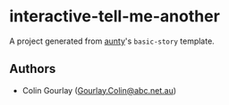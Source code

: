# interactive-tell-me-another

A project generated from [aunty](https://github.com/abcnews/aunty)'s `basic-story` template.

## Authors

- Colin Gourlay ([Gourlay.Colin@abc.net.au](mailto:Gourlay.Colin@abc.net.au))
